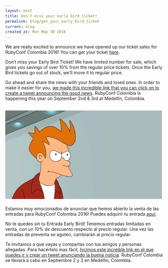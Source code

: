 ```yaml
---
layout: post
title: Don't miss your early bird ticket!
permalink: blog/get_your_early_bird_ticket
current: blog
created_at: Mon May 30 2016
---
```


We are really excited to announce we have opened up our ticket sales for RubyConf Colombia 2016! You can get your ticket [here](https://ti.to/colombia-dev/rubyconf-colombia-2016).

Don’t miss your Early Bird Ticket! We have limited number for sale, which gives you savings of over 10% from the regular price tickets. Once the Early Bird tickets go out of stock, we’ll move it to regular price.

Go ahead and share the news with your friends and loved ones. In order to make it easier for you, [we made this incredible link that you can click on to create a tweet announcing the good news](https://twitter.com/home?status=Don't%20miss%20your%20Early%20Bird%20Ticket!%20for%20%40rubyconfco.%20Join%20us%20and%20enjoy%20the%20city%20of%20Eternal%20Spring.%20%23rubyconf%20%23medellin). RubyConf Colombia is happening this year on September 2nd & 3rd at Medellín, Colombia.


![RubyConf Colombia Is Back](/img/blog/early_bird_tickets.gif)
----------

Estamos muy emocionados de anunciar que hemos abierto la venta de las entradas para RubyConf Colombia 2016! Puedes adquirir tu entrada [aquí](https://ti.to/colombia-dev/rubyconf-colombia-2016).

No te quedes sin tu Entrada Early Bird! Tenemos entradas limitadas en venta, con un 10% de descuento respecto al precio regular. Una vez las entradas de preventa se agoten, cambiarán al precio regular.

Te invitamos a que vayas y compartas con tus amigos y personas allegadas. Para hacértelo mas fácil, [hicimos este increíble link en el que puedes ir y crear un tweet anunciando la buena noticia](https://twitter.com/intent/tweet?text=No%20te%20pierdas%20los%20tickets%20Eary%20Birds%20de%20%40rubyconfco%20%21.%20Acompa%C3%B1anos%20y%20disfruta%20de%20la%20ciudad%20de%20la%20eterna%20primavera%20%23rubyconf%20%23medellin&source=webclient). RubyConf Colombia se llevará a cabo en Septiembre 2 y 3 en Medellín, Colombia.

